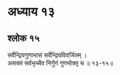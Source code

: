# अध्याय १३

## श्लोक १५

सर्वेन्द्रियगुणाभासं सर्वेन्द्रियविवर्जितम् ।<br>असक्तं सर्वभृच्चैव निर्गुणं गुणभोक्तृ च ॥ १३-१५॥<br><br>

